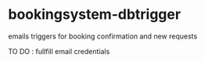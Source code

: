 # bookingsystem-dbtrigger
emails triggers for booking confirmation and new requests



TO DO : fullfill email credentials

